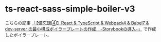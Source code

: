 # ts-react-sass-simple-boiler-v3

こちらの記事 [「【備忘録④】React & TypeScript & Webpack4 & Babel7 & dev-server の最小構成ボイラープレートの作成　-Storybookの導入-」](https://qiita.com/Kento75/items/53e70aefb3fedc96f19e) で作成したボイラープレート。
